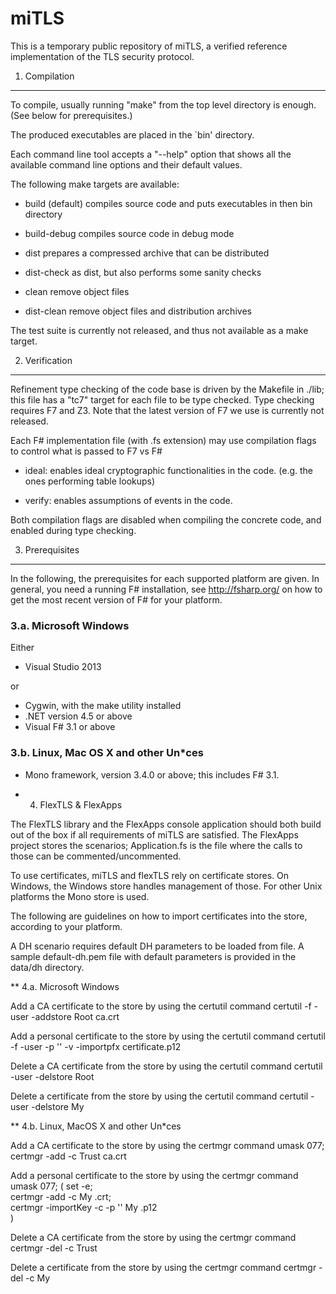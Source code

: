 miTLS
=====

This is a temporary public repository of miTLS,
a verified reference implementation of the TLS security protocol.

1. Compilation
--------------

To compile, usually running "make" from the top level directory is
enough. (See below for prerequisites.)

The produced executables are placed in the `bin' directory.

Each command line tool accepts a "--help" option that shows all the
available command line options and their default values.

The following make targets are available:

- build (default)
    compiles source code and puts executables in then bin directory

- build-debug
	compiles source code in debug mode

- dist
    prepares a compressed archive that can be distributed

- dist-check
    as dist, but also performs some sanity checks

- clean
    remove object files

- dist-clean
    remove object files and distribution archives

The test suite is currently not released, and thus not
available as a make target.

2. Verification
---------------

Refinement type checking of the code base is driven by the Makefile in
./lib; this file has a "tc7" target for each file to be type checked.
Type checking requires F7 and Z3. Note that the latest version of F7
we use is currently not released.

Each F# implementation file (with .fs extension) may use compilation
flags to control what is passed to F7 vs F#

- ideal: enables ideal cryptographic functionalities in the code.
  (e.g. the ones performing table lookups)

- verify: enables assumptions of events in the code.

Both compilation flags are disabled when compiling the concrete code,
and enabled during type checking.

3. Prerequisites
----------------

In the following, the prerequisites for each supported platform are
given. In general, you need a running F# installation, see
http://fsharp.org/ on how to get the most recent version of F#
for your platform.

### 3.a. Microsoft Windows

Either
- Visual Studio 2013

or
- Cygwin, with the make utility installed
- .NET version 4.5 or above
- Visual F# 3.1 or above

### 3.b. Linux, Mac OS X and other Un*ces

- Mono framework, version 3.4.0 or above; this includes F# 3.1.

* 4. FlexTLS & FlexApps

The FlexTLS library and the FlexApps console application should 
both build out of the box if all requirements of miTLS are satisfied.
The FlexApps project stores the scenarios; Application.fs
is the file where the calls to those can be commented/uncommented.

To use certificates, miTLS and flexTLS rely on certificate stores.
On Windows, the Windows store handles management of those. For
other Unix platforms the Mono store is used.

The following are guidelines on how to import certificates into
the store, according to your platform.

A DH scenario requires default DH parameters to be loaded from file.
A sample default-dh.pem file with default parameters is provided
in the data/dh directory.

** 4.a. Microsoft Windows

Add a CA certificate to the store by using the certutil command
certutil -f -user -addstore Root ca.crt

Add a personal certificate to the store by using the certutil command
certutil -f -user -p '' -v -importpfx certificate.p12

Delete a CA certificate from the store by using the certutil command
certutil -user -delstore Root <NAME>

Delete a certificate from the store by using the certutil command
certutil -user -delstore My <NAME>

** 4.b. Linux, MacOS X and other Un*ces

Add a CA certificate to the store by using the certmgr command
umask 077; certmgr -add -c Trust ca.crt

Add a personal certificate to the store by using the certmgr command
umask 077; ( set -e; \
  certmgr -add       -c My <NAME>.crt;      \
  certmgr -importKey -c -p '' My <NAME>.p12 \
)

Delete a CA certificate from the store by using the certmgr command
certmgr -del -c Trust <NAME>

Delete a certificate from the store by using the certmgr command
certmgr -del -c My <NAME>


